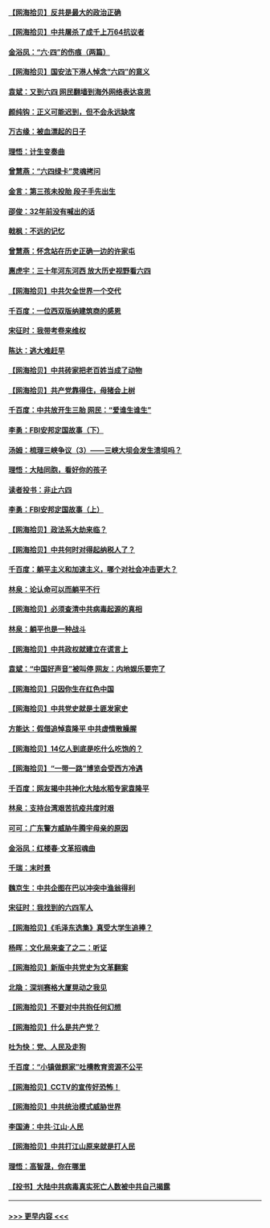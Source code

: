 #### [【网海拾贝】反共是最大的政治正确](../pages/nsc993/n13007051.md?t=06090651) 
#### [【网海拾贝】中共屠杀了成千上万64抗议者](../pages/nsc993/n13002713.md?t=06090651) 
#### [金浴凤：“六·四”的伤痕（两篇）](../pages/nsc993/n13001719.md?t=06090651) 
#### [【网海拾贝】国安法下港人悼念“六四”的意义](../pages/nsc993/n13001039.md?t=06090651) 
#### [袁斌：又到六四 网民翻墙到海外网络表达哀思](../pages/nsc993/n13000995.md?t=06090651) 
#### [颜纯钩：正义可能迟到，但不会永远缺席](../pages/nsc993/n13000920.md?t=06090651) 
#### [万古缘：被血漂起的日子](../pages/nsc993/n13000914.md?t=06090651) 
#### [理悟：计生变奏曲](../pages/nsc993/n13000414.md?t=06090651) 
#### [曾慧燕：“六四绿卡”灵魂拷问](../pages/nsc993/n13000277.md?t=06090651) 
#### [金言：第三孩未投胎 段子手先出生](../pages/nsc993/n13000215.md?t=06090651) 
#### [邵俊：32年前没有喊出的话](../pages/nsc993/n13000181.md?t=06090651) 
#### [戟枫：不远的记忆](../pages/nsc993/n13000121.md?t=06090651) 
#### [曾慧燕：怀念站在历史正确一边的许家屯](../pages/nsc993/n13000073.md?t=06090651) 
#### [惠虎宇：三十年河东河西 放大历史视野看六四](../pages/nsc993/n13000018.md?t=06090651) 
#### [【网海拾贝】中共欠全世界一个交代](../pages/nsc993/n12998706.md?t=06090651) 
#### [千百度：一位西双版纳建筑商的感恩](../pages/nsc993/n12998487.md?t=06090651) 
#### [宋征时：我带考卷来维权](../pages/nsc993/n12994088.md?t=06090651) 
#### [陈达：逃大难赶早](../pages/nsc993/n12993569.md?t=06090651) 
#### [【网海拾贝】中共砖家把老百姓当成了动物](../pages/nsc993/n12993483.md?t=06090651) 
#### [【网海拾贝】共产党靠得住，母猪会上树](../pages/nsc993/n12990730.md?t=06090651) 
#### [千百度：中共放开生三胎 网民：“爱谁生谁生”](../pages/nsc993/n12990644.md?t=06090651) 
#### [李勇：FBI安邦定国故事（下）](../pages/nsc993/n12987854.md?t=06090651) 
#### [汤姆：梳理三峡争议（3）——三峡大坝会发生溃坝吗？](../pages/nsc993/n12989806.md?t=06090651) 
#### [理悟：大陆同胞，看好你的孩子](../pages/nsc993/n12989778.md?t=06090651) 
#### [读者投书：非止六四](../pages/nsc993/n12989673.md?t=06090651) 
#### [李勇：FBI安邦定国故事（上）](../pages/nsc993/n12987749.md?t=06090651) 
#### [【网海拾贝】政法系大劫来临？](../pages/nsc993/n12987596.md?t=06090651) 
#### [【网海拾贝】中共何时对得起纳税人了？](../pages/nsc993/n12985578.md?t=06090651) 
#### [千百度：躺平主义和加速主义，哪个对社会冲击更大？](../pages/nsc993/n12985512.md?t=06090651) 
#### [林泉：论认命可以而躺平不行](../pages/nsc993/n12985505.md?t=06090651) 
#### [【网海拾贝】必须查清中共病毒起源的真相](../pages/nsc993/n12984276.md?t=06090651) 
#### [林泉：躺平也是一种战斗](../pages/nsc993/n12984194.md?t=06090651) 
#### [【网海拾贝】中共政权就建立在谎言上](../pages/nsc993/n12981880.md?t=06090651) 
#### [袁斌：“中国好声音”被叫停 网友：内地娱乐要完了](../pages/nsc993/n12981826.md?t=06090651) 
#### [【网海拾贝】只因你生在红色中国](../pages/nsc993/n12979096.md?t=06090651) 
#### [【网海拾贝】中共党史就是土匪发家史](../pages/nsc993/n12976478.md?t=06090651) 
#### [方能达：假借追悼袁隆平 中共虚情散臊腥](../pages/nsc993/n12976396.md?t=06090651) 
#### [【网海拾贝】14亿人到底是吃什么吃饱的？](../pages/nsc993/n12974125.md?t=06090651) 
#### [【网海拾贝】“一带一路”博览会受西方冷遇](../pages/nsc993/n12971787.md?t=06090651) 
#### [千百度：网友揭中共神化大陆水稻专家袁隆平](../pages/nsc993/n12971733.md?t=06090651) 
#### [林泉：支持台湾艰苦抗疫共度时艰](../pages/nsc993/n12971350.md?t=06090651) 
#### [可可：广东警方威胁牛腾宇母亲的原因](../pages/nsc993/n12971100.md?t=06090651) 
#### [金浴凤：红楼春·文革招魂曲](../pages/nsc993/n12970354.md?t=06090651) 
#### [千瑞：末时景](../pages/nsc993/n12970337.md?t=06090651) 
#### [魏京生：中共企图在巴以冲突中渔翁得利](../pages/nsc993/n12970286.md?t=06090651) 
#### [宋征时：我找到的六四军人](../pages/nsc993/n12970213.md?t=06090651) 
#### [【网海拾贝】《毛泽东选集》真受大学生追捧？](../pages/nsc993/n12968779.md?t=06090651) 
#### [杨晖：文化局来查了之二：听证](../pages/nsc993/n12966528.md?t=06090651) 
#### [【网海拾贝】新版中共党史为文革翻案](../pages/nsc993/n12967526.md?t=06090651) 
#### [北隐：深圳赛格大厦晃动之我见](../pages/nsc993/n12967393.md?t=06090651) 
#### [【网海拾贝】不要对中共抱任何幻想](../pages/nsc993/n12965222.md?t=06090651) 
#### [【网海拾贝】什么是共产党？](../pages/nsc993/n12962781.md?t=06090651) 
#### [吐为快：党、人民及走狗](../pages/nsc993/n12962747.md?t=06090651) 
#### [千百度：“小镇做题家”吐槽教育资源不公平](../pages/nsc993/n12962705.md?t=06090651) 
#### [【网海拾贝】CCTV的宣传好恐怖！](../pages/nsc993/n12959984.md?t=06090651) 
#### [【网海拾贝】中共统治模式威胁世界](../pages/nsc993/n12957622.md?t=06090651) 
#### [李国涛：中共‧江山‧人民](../pages/nsc993/n12957502.md?t=06090651) 
#### [【网海拾贝】中共打江山原来就是打人民](../pages/nsc993/n12954345.md?t=06090651) 
#### [理悟：高智晟，你在哪里](../pages/nsc993/n12953115.md?t=06090651) 
#### [【投书】大陆中共病毒真实死亡人数被中共自己揭露](../pages/nsc993/n12953050.md?t=06090651) 

----
#### [ >>> 更早内容 <<< ](../indexes/nsc993-earlier.md)
